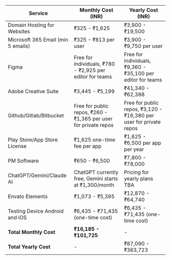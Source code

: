 
| Service                            | Monthly Cost (INR)                                              | Yearly Cost (INR)                                                  |
| ---------------------------------- | --------------------------------------------------------------- | ------------------------------------------------------------------ |
| Domain Hosting for Websites        | ₹325 - ₹1,625                                                   | ₹3,900 - ₹19,500                                                   |
| Microsoft 365 Email (min 5 emails) | ₹325 - ₹813 per user                                            | ₹3,900 - ₹9,750 per user                                           |
| Figma                              | Free for individuals, ₹780 - ₹2,925 per editor for teams        | Free for individuals, ₹9,360 - ₹35,100 per editor for teams        |
| Adobe Creative Suite               | ₹3,445 - ₹5,199                                                 | ₹41,340 - ₹62,388                                                  |
| Github/Gitlab/Bitbucket            | Free for public repos, ₹260 - ₹1,365 per user for private repos | Free for public repos, ₹3,120 - ₹16,380 per user for private repos |
| Play Store/App Store License       | ₹1,625 one-time fee per app                                     | ₹1,625 - ₹6,500 per app per year                                   |
| PM Software                        | ₹650 - ₹6,500                                                   | ₹7,800 - ₹78,000                                                   |
| ChatGPT/Gemini/Claude AI           | ChatGPT currently free, Gemini starts at ₹1,300/month           | Pricing for yearly plans TBA                                       |
| Envato Elements                    | ₹1,073 - ₹5,395                                                 | ₹12,870 - ₹64,740                                                  |
| Testing Device Android and iOS     | ₹6,435 - ₹71,435 (one-time cost)                                | ₹6,435 - ₹71,435 (one-time cost)                                   |
| **Total Monthly Cost**             | **₹16,185 - ₹101,725**                                          | -                                                                  |
| **Total Yearly Cost**              | -                                                               | ₹87,090 - ₹363,723                                                 |
